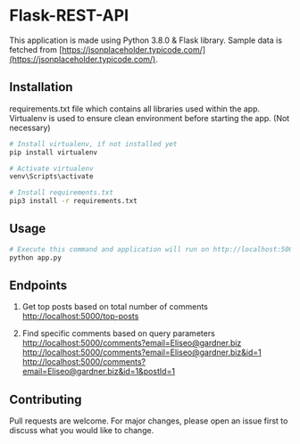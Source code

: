 # Flask-REST-API

This application is made using Python 3.8.0 & Flask library.
Sample data is fetched from [https://jsonplaceholder.typicode.com/](https://jsonplaceholder.typicode.com/).


## Installation

requirements.txt file which contains all libraries used within the app.
Virtualenv is used to ensure clean environment before starting the app. (Not necessary)

```bash
# Install virtualenv, if not installed yet
pip install virtualenv

# Activate virtualenv
venv\Scripts\activate

# Install requirements.txt
pip3 install -r requirements.txt
```

## Usage

```bash
# Execute this command and application will run on http://localhost:5000/
python app.py
```

## Endpoints
1. Get top posts based on total number of comments
[http://localhost:5000/top-posts](http://localhost:5000/top-posts)

2. Find specific comments based on query parameters
[http://localhost:5000/comments?email=Eliseo@gardner.biz](http://localhost:5000/comments?email=Eliseo@gardner.biz)
[http://localhost:5000/comments?email=Eliseo@gardner.biz&id=1](http://localhost:5000/comments?email=Eliseo@gardner.biz&id=1)
[http://localhost:5000/comments?email=Eliseo@gardner.biz&id=1&postId=1](http://localhost:5000/comments?email=Eliseo@gardner.biz&id=1&postId=1)

## Contributing
Pull requests are welcome. For major changes, please open an issue first to discuss what you would like to change.


